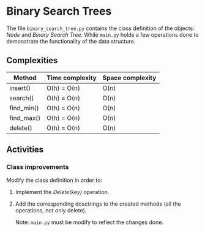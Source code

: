 # Binary Search Trees

The file `binary_search_tree.py` contains the class definition of the objects: *Node* and *Binary Search Tree*. While `main.py` holds a few operations done to demonstrate the functionality of the data structure.

## Complexities

| Method                   | Time complexity | Space complexity |
|--------------------------|-----------------|------------------|
| insert()                 | O(h) = O(n)     | O(n)             |
| search()                 | O(h) = O(n)     | O(n)             |
| find_min()               | O(h) = O(n)     | O(n)             |
| find_max()               | O(h) = O(n)     | O(n)             |
| delete()                 | O(h) = O(n)     | O(n)             |

## Activities

### **Class improvements**

Modify the class definition in order to:

1) Implement the *Delete(key)* operation.

2) Add the corresponding dosctrings to the created methods  (all the operations, not only delete).

    Note: `main.py` must be modify to reflect the changes done.

